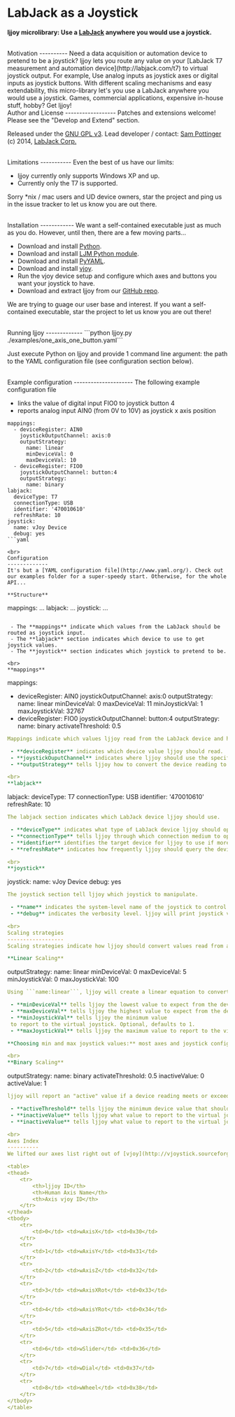 LabJack as a Joystick
=====================
**ljjoy microlibrary: Use a [LabJack](http://labjack.com) anywhere you would use a joystick.**

<br>
Motivation
----------
Need a data acquisition or automation device to pretend to be a joystick? ljjoy lets you route any value on your [LabJack T7 measurement and automation device](http://labjack.com/t7) to virtual joystick output. For example, Use analog inputs as joystick axes or digital inputs as joystick buttons. With different scaling mechanisms and easy extendability, this micro-library let's you use a LabJack anywhere you would use a joystick. Games, commercial applications, expensive in-house stuff, hobby? Get ljjoy!

<br>
Author and License
------------------
Patches and extensions welcome! Please see the "Develop and Extend" section.  

Released under the [GNU GPL v3](https://www.gnu.org/copyleft/gpl.html).
Lead developer / contact: [Sam Pottinger](http://gleap.org)
(c) 2014, [LabJack Corp.](http://labjack.com)

<br>
Limitations
-----------
Even the best of us have our limits:

 - ljjoy currently only supports Windows XP and up.
 - Currently only the T7 is supported.

Sorry *nix / mac users and UD device owners, star the project and ping us in the issue tracker to let us know you are out there.

<br>
Installation
------------
We want a self-contained executable just as much as you do. However, until then, there are a few moving parts...

 - Download and install [Python](http://python.org/download/releases/2.7.6/).
 - Download and install [LJM Python module](http://labjack.com/support/ljm/examples/python).
 - Download and install [PyYAML](http://pyyaml.org/wiki/PyYAML).
 - Download and install [vjoy](http://vjoystick.sourceforge.net/site/index.php/download-a-install/72-download).
 - Run the vjoy device setup and configure which axes and buttons you want your joystick to have.
 - Download and extract ljjoy from our [GitHub repo](https://github.com/Samnsparky/ljjoy).

We are trying to guage our user base and interest. If you want a self-contained executable, star the project to let us know you are out there!

<br>
Running ljjoy
-------------
```python ljjoy.py ./examples/one_axis_one_button.yaml```  

Just execute Python on ljjoy and provide 1 command line argument: the path to the YAML configuration file (see configuration section below).

<br>
Example configuration
---------------------
The following example configuration file

 - links the value of digital input FIO0 to joystick button 4
 - reports analog input AIN0 (from 0V to 10V) as joystick x axis position

```
mappings:
  - deviceRegister: AIN0
    joystickOutputChannel: axis:0
    outputStrategy:
      name: linear
      minDeviceVal: 0
      maxDeviceVal: 10
  - deviceRegister: FIO0
    joystickOutputChannel: button:4
    outputStrategy:
      name: binary
labjack:
  deviceType: T7
  connectionType: USB
  identifier: '470010610'
  refreshRate: 10
joystick:
  name: vJoy Device
  debug: yes
```yaml

<br>
Configuration
-------------
It's but a [YAML configuration file](http://www.yaml.org/). Check out our examples folder for a super-speedy start. Otherwise, for the whole API...

**Structure**
```
mappings:
  ...
labjack:
  ...
joystick:
  ...
```  

 - The **mappings** indicate which values from the LabJack should be routed as joystick input.
 - The **labjack** section indicates which device to use to get joystick values.
 - The **joystick** section indicates which joystick to pretend to be.

<br>
**mappings**  
```
mappings:
  - deviceRegister: AIN0
    joystickOutputChannel: axis:0
    outputStrategy:
      name: linear
      minDeviceVal: 0
      maxDeviceVal: 11
      minJoystickVal: 1
      maxJoystickVal: 32767
  - deviceRegister: FIO0
    joystickOutputChannel: button:4
    outputStrategy:
      name: binary
      activateThreshold: 0.5
```yaml  
Mappings indicate which values ljjoy read from the LabJack device and how the virtual joystick should then report those values.

 - **deviceRegister** indicates which device value ljjoy should read.
 - **joystickOuputChannel** indicates where ljjoy should use the specified device value in the virutal joystick. Expects ```(axis|button)[\d+]``` or, in other words, "axis" or "button" followed by a colon and then the axis or button number. See the axis map section for more info.
 - **outputStrategy** tells ljjoy how to convert the device reading to joystick output. See the output strategies section for more info.

<br>
**labjack**
```
labjack:
  deviceType: T7
  connectionType: USB
  identifier: '470010610'
  refreshRate: 10
```yaml  
The labjack section indicates which LabJack device ljjoy should use.

 - **deviceType** indicates what type of LabJack device ljjoy should open. Currently the only valid option is T7.
 - **connectionType** tells ljjoy through which connection medium to open the device. Valid options include ALL, USB, ETHERNET, and WIFI.
 - **identifier** identifies the target device for ljjoy to use if more than one LabJack is available. Can be the device's serial number or, if connecting over the network, IP address (XXX.XXX.X.X). Can also pass ANY for opening the first found device over the specified connection type.
 - **refreshRate** indicates how frequently ljjoy should query the device for new values. The 10 in the above example tells ljjoy to query the device and update joystick output every 10 milliseconds.

<br>
**joystick**
```
joystick:
  name: vJoy Device
  debug: yes
```yaml  
The joystick section tell ljjoy which joystick to manipulate. 

 - **name** indicates the system-level name of the joystick to control (vJoy Device should be used if unsure).
 - **debug** indicates the verbosity level. ljjoy will print joystick values to the terminal if yes and will remain quiet if no.

<br>
Scaling strategies
------------------
Scaling strategies indicate how ljjoy should convert values read from a LabJack to values reported by the virtual joystick.

**Linear Scaling**  
``` 
outputStrategy:
  name: linear
  minDeviceVal: 0
  maxDeviceVal: 5
  minJoystickVal: 0
  maxJoystickVal: 100
```yaml  
Using ```name:linear```, ljjoy will create a linear equation to convert LabJack to joystick values. A device reading of 1 in the above example would output 20 to the virtual joystick.

 - **minDeviceVal** tells ljjoy the lowest value to expect from the device.
 - **maxDeviceVal** tells ljjoy the highest value to expect from the device.
 - **minJoystickVal** tells ljjoy the minimum value 
 to report to the virtual joystick. Optional, defaults to 1.
 - **maxJoystickVal** tells ljjoy the maximum value to report to the virtual joystick. Optional, defaults to 32767.

**Choosing min and max joystick values:** most axes and joystick configurations range from 1 (low) to 32767 (high).

<br>
**Binary Scaling**
```
outputStrategy:
  name: binary
  activateThreshold: 0.5
  inactiveValue: 0
  activeValue: 1
```yaml  
ljjoy will report an "active" value if a device reading meets or exceeds a certain threshold and will output an "inactive" value otherwise. This is frequently used with buttons. A value of 0.1 in the above example would report button off and a value of 0.7 would, for example, report an button being pressed.

 - **activeThreshold** tells ljjoy the minimum device value that should be reported before outputing the activeValue. Optional, defaults to 0.5.
 - **inactiveValue** tells ljjoy what value to report to the virtual joystick when the device value falls under under the activeThreshold. Optional, defaults to 0.
 - **inactiveValue** tells ljjoy what value to report to the virtual joystick when the device reading equals or execeeds the activeThreshold. Optional, defaults to 1.

<br>
Axes Index
----------  
We lifted our axes list right out of [vjoy](http://vjoystick.sourceforge.net/).

<table>
<thead>
    <tr>
        <th>ljjoy ID</th>
        <th>Human Axis Name</th>
        <th>Axis vjoy ID</th>
    </tr>
</thead>
<tbody>
    <tr>
        <td>0</td> <td>wAxisX</td> <td>0x30</td>
    </tr>
    <tr>
        <td>1</td> <td>wAxisY</td> <td>0x31</td>
    </tr>
    <tr>
        <td>2</td> <td>wAxisZ</td> <td>0x32</td>
    </tr>
    <tr>
        <td>3</td> <td>wAxisXRot</td> <td>0x33</td>
    </tr>
    <tr>
        <td>4</td> <td>wAxisYRot</td> <td>0x34</td>
    </tr>
    <tr>
        <td>5</td> <td>wAxisZRot</td> <td>0x35</td>
    </tr>
    <tr>
        <td>6</td> <td>wSlider</td> <td>0x36</td>
    </tr>
    <tr>
        <td>7</td> <td>wDial</td> <td>0x37</td>
    </tr>
    <tr>
        <td>8</td> <td>wWheel</td> <td>0x38</td>
    </tr>
</tbody>
</table>